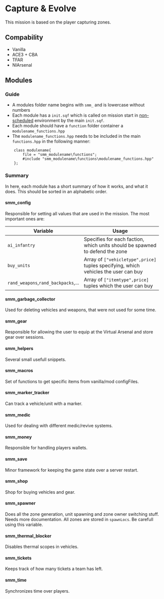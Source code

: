 # Capture & Evolve
This mission is based on the player capturing zones.
## Compability
* Vanilla
* ACE3 + CBA
* TFAR
* NIArsenal


## Modules

### Guide
* A modules folder name begins with `smm_` and is lowercase without numbers
* Each module has a `init.sqf` which is called on mission start in [non-scheduled](https://community.bistudio.com/wiki/Code_Optimisation#Threads) environment
by the main `init.sqf`.
* Each module should have a `function` folder container a `modulename_functions.hpp`
* The `modulename_functions.hpp` needs to be included in the main `functions.hpp` in the following manner:
```
    class modulename{
		file = "smm_modulename\functions";
		#include "smm_modulename\functions\modulename_functions.hpp"
	};
```

### Summary
In here, each module has a short summary of how it works, and what it does.
This should be sorted in an alphabetic order.

#### smm_config
Responsible for setting all values that are used in the mission.
The most important ones are:

| Variable | Usage |
|----------|-------|
|`ai_infantry`| Specifies for each faction, which units should be spawned to defend the zone|
|`buy_units`| Array of `["vehicletype",price]` tuples specifying, which vehicles the user can buy|
|`rand_weapons`,`rand_backpacks`,...|Array of `["itemtype",price]` tuples which the user can buy |

#### smm_garbage_collector
Used for deleting vehicles and weapons, that were not used for some time.

#### smm_gear
Responsible for allowing the user to equip at the Virtual Arsenal and store gear over sessions.
 
#### smm_helpers
Several small usefull snippets.

#### smm_macros
Set of functions to get specific items from vanilla/mod configFiles.

#### smm_marker_tracker
Can track a vehicle/unit with a marker.

#### smm_medic
Used for dealing with different medic/revive systems.

#### smm_money
Responsible for handling players wallets.

#### smm_save
Minor framework for keeping the game state over a server restart.

#### smm_shop
Shop for buying vehicles and gear.

#### smm_spawner
Does all the zone generation, unit spawning and zone owner switching stuff.
Needs more documentation.
All zones are stored in `spawnLocs`. Be carefull using this variable.

#### smm_thermal_blocker
Disables thermal scopes in vehicles.

#### smm_tickets
Keeps track of how many tickets a team has left.

#### smm_time
Synchronizes time over players.